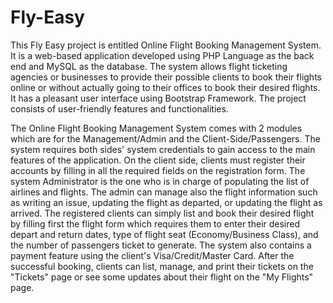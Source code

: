 # Fly-Easy
This Fly Easy project is entitled Online Flight Booking Management System. It is a web-based application developed using PHP Language as the back end and MySQL as the database. The system allows flight ticketing agencies or businesses to provide their possible clients to book their flights online or without actually going to their offices to book their desired flights. It has a pleasant user interface using Bootstrap Framework. The project consists of user-friendly features and functionalities.

The Online Flight Booking Management System comes with 2 modules which are for the Management/Admin and the Client-Side/Passengers. The system requires both sides' system credentials to gain access to the main features of the application. On the client side, clients must register their accounts by filling in all the required fields on the registration form. The system Administrator is the one who is in charge of populating the list of airlines and flights. The admin can manage also the flight information such as writing an issue, updating the flight as departed, or updating the flight as arrived. The registered clients can simply list and book their desired flight by filling first the flight form which requires them to enter their desired depart and return dates, type of flight seat (Economy/Business Class), and the number of passengers ticket to generate. The system also contains a payment feature using the client's Visa/Credit/Master Card. After the successful booking, clients can list, manage, and print their tickets on the "Tickets" page or see some updates about their flight on the "My Flights" page.
